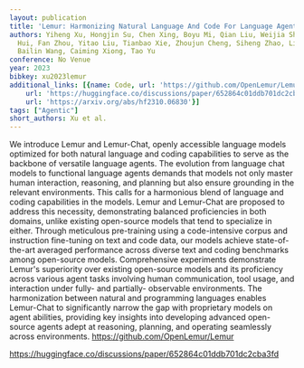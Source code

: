 ```yaml
---
layout: publication
title: 'Lemur: Harmonizing Natural Language And Code For Language Agents'
authors: Yiheng Xu, Hongjin Su, Chen Xing, Boyu Mi, Qian Liu, Weijia Shi, Binyuan
  Hui, Fan Zhou, Yitao Liu, Tianbao Xie, Zhoujun Cheng, Siheng Zhao, Lingpeng Kong,
  Bailin Wang, Caiming Xiong, Tao Yu
conference: No Venue
year: 2023
bibkey: xu2023lemur
additional_links: [{name: Code, url: 'https://github.com/OpenLemur/Lemur'}, {name: Code,
    url: 'https://huggingface.co/discussions/paper/652864c01ddb701dc2cba3fd'}, {name: Paper,
    url: 'https://arxiv.org/abs/hf2310.06830'}]
tags: ["Agentic"]
short_authors: Xu et al.
---
```

We introduce Lemur and Lemur-Chat, openly accessible language models optimized for both natural language and coding capabilities to serve as the backbone of versatile language agents. The evolution from language chat models to functional language agents demands that models not only master human interaction, reasoning, and planning but also ensure grounding in the relevant environments. This calls for a harmonious blend of language and coding capabilities in the models. Lemur and Lemur-Chat are proposed to address this necessity, demonstrating balanced proficiencies in both domains, unlike existing open-source models that tend to specialize in either. Through meticulous pre-training using a code-intensive corpus and instruction fine-tuning on text and code data, our models achieve state-of-the-art averaged performance across diverse text and coding benchmarks among open-source models. Comprehensive experiments demonstrate Lemur's superiority over existing open-source models and its proficiency across various agent tasks involving human communication, tool usage, and interaction under fully- and partially- observable environments. The harmonization between natural and programming languages enables Lemur-Chat to significantly narrow the gap with proprietary models on agent abilities, providing key insights into developing advanced open-source agents adept at reasoning, planning, and operating seamlessly across environments. https://github.com/OpenLemur/Lemur

https://huggingface.co/discussions/paper/652864c01ddb701dc2cba3fd